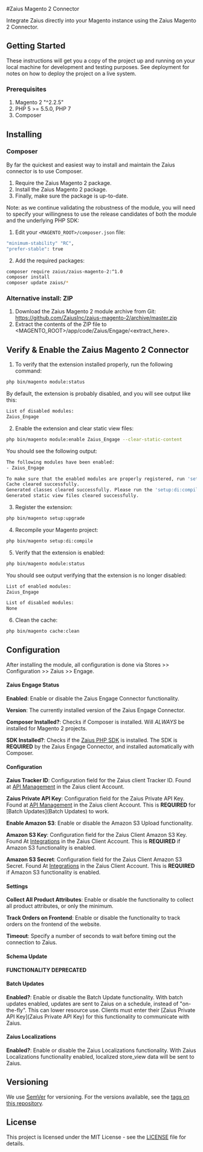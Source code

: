 #Zaius Magento 2 Connector

Integrate Zaius directly into your Magento instance using the Zaius Magento 2 Connector.

## Getting Started

These instructions will get you a copy of the project up and running on your local machine for development and testing purposes. See deployment for notes on how to deploy the project on a live system.

### Prerequisites

1. Magento 2 "^2.2.5"
2. PHP 5 >= 5.5.0, PHP 7
3. Composer

## Installing

### Composer

By far the quickest and easiest way to install and maintain the Zaius connector is to use Composer.

1. Require the Zaius Magento 2 package.
2. Install the Zaius Magento 2 package.
3. Finally, make sure the package is up-to-date.

Note: as we continue validating the robustness of the module, you will need to specify your willingness to use the release candidates of both the module and the underlying PHP SDK:

1. Edit your `<MAGENTO_ROOT>/composer.json` file:

```bash
"minimum-stability" "RC",
"prefer-stable": true
```

2. Add the required packages:

```bash
composer require zaius/zaius-magento-2:^1.0
composer install
composer update zaius/*
```

### Alternative install: ZIP

1. Download the Zaius Magento 2 module archive from Git: https://github.com/ZaiusInc/zaius-magento-2/archive/master.zip
2. Extract the contents of the ZIP file to <MAGENTO_ROOT>/app/code/Zaius/Engage/<extract_here>.

## Verify & Enable the Zaius Magento 2 Connector

1. To verify that the extension installed properly, run the following command:

```bash
php bin/magento module:status
```

By default, the extension is probably disabled, and you will see output like this:

```bash
List of disabled modules:
Zaius_Engage
```

2. Enable the extension and clear static view files:

```bash
php bin/magento module:enable Zaius_Engage --clear-static-content
```

You should see the following output:

```bash
The following modules have been enabled:
- Zaius_Engage

To make sure that the enabled modules are properly registered, run 'setup:upgrade'.
Cache cleared successfully.
Generated classes cleared successfully. Please run the 'setup:di:compile' command to generate classes.
Generated static view files cleared successfully.
```

3. Register the extension:

```bash
php bin/magento setup:upgrade
```

4. Recompile your Magento project:

```bash
php bin/magento setup:di:compile
```

5. Verify that the extension is enabled:

```bash
php bin/magento module:status
```

You should see output verifying that the extension is no longer disabled:

```bash
List of enabled modules:
Zaius_Engage

List of disabled modules:
None
```

6. Clean the cache:

```bash
php bin/magento cache:clean
```

## Configuration

After installing the module, all configuration is done via Stores >> Configuration >> Zaius >> Engage.

#### Zaius Engage Status

**Enabled**: Enable or disable the Zaius Engage Connector functionality.

**Version**: The currently installed version of the Zaius Engage Connector.

**Composer Installed?**: Checks if Composer is installed. Will *ALWAYS* be installed for Magento 2 projects.

**SDK Installed?**: Checks if the [Zaius PHP SDK](https://github.com/ZaiusInc/zaius-php-sdk) is installed. The SDK is **REQUIRED** by the Zaius Engage Connector, and installed automatically with Composer.

#### Configuration

**Zaius Tracker ID**: Configuration field for the Zaius client Tracker ID. Found at [API Management](https://app.zaius.com/app?scope=731#/api_management) in the Zaius client Account.

**Zaius Private API Key**: Configuration field for the Zaius Private API Key. Found at [API Management](https://app.zaius.com/app?scope=731#/api_management) in the Zaius client Account. This is **REQUIRED** for [Batch Updates](Batch Updates) to work.

**Enable Amazon S3**: Enable or disable the Amazon S3 Upload functionality.

**Amazon S3 Key**: Configuration field for the Zaius Client Amazon S3 Key. Found At [Integrations](https://app.zaius.com/app?scope=731#/integrations?activeTab=amazon_s3) in the Zaius Client Account. This is **REQUIRED** if Amazon S3 functionality is enabled.

**Amazon S3 Secret**: Configuration field for the Zaius Client Amazon S3 Secret. Found At [Integrations](https://app.zaius.com/app?scope=731#/integrations?activeTab=amazon_s3) in the Zaius Client Account. This is **REQUIRED** if Amazon S3 functionality is enabled.

#### Settings

**Collect All Product Attributes**: Enable or disable the functionality to collect all product attributes, or only the minimum.

**Track Orders on Frontend**: Enable or disable the functionality to track orders on the frontend of the website.

**Timeout**: Specify a number of seconds to wait before timing out the connection to Zaius.

#### Schema Update

**FUNCTIONALITY DEPRECATED**

#### Batch Updates

**Enabled?**: Enable or disable the Batch Update functionality. With batch updates enabled, updates are sent to Zaius on a schedule, instead of "on-the-fly". This can lower resource use. Clients must enter their [Zaius Private API Key](Zaius Private API Key) for this functionality to communicate with Zaius.

#### Zaius Localizations

**Enabled?**: Enable or disable the Zaius Localizations functionality. With Zaius Localizations functionality enabled, localized store_view data will be sent to Zaius.

## Versioning

We use [SemVer](http://semver.org/) for versioning. For the versions available, see the [tags on this repository](https://github.com/ZaiusInc/zaius-magento-2/tags). 


## License

This project is licensed under the MIT License - see the [LICENSE](LICENSE) file for details.
